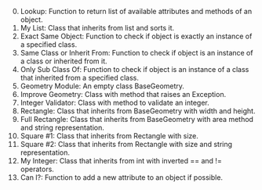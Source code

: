 0. Lookup: Function to return list of available attributes and methods of an object.
1. My List: Class that inherits from list and sorts it.
2. Exact Same Object: Function to check if object is exactly an instance of a specified class.
3. Same Class or Inherit From: Function to check if object is an instance of a class or inherited from it.
4. Only Sub Class Of: Function to check if object is an instance of a class that inherited from a specified class.
5. Geometry Module: An empty class BaseGeometry.
6. Improve Geometry: Class with method that raises an Exception.
7. Integer Validator: Class with method to validate an integer.
8. Rectangle: Class that inherits from BaseGeometry with width and height.
9. Full Rectangle: Class that inherits from BaseGeometry with area method and string representation.
10. Square #1: Class that inherits from Rectangle with size.
11. Square #2: Class that inherits from Rectangle with size and string representation.
12. My Integer: Class that inherits from int with inverted == and != operators.
13. Can I?: Function to add a new attribute to an object if possible.
